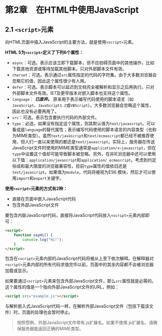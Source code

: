 # 第2章　在HTML中使用JavaScript

## 2.1 `<script>`元素

向HTML页面中插入JavaScript的主要方法，就是使用`<script>`元素。

**HTML 5为`<script>`定义了下列6个属性：**

- `async`：可选。表示应该立即下载脚本，但不应妨碍页面中的其他操作，比如下载其他资源或等待加载其他脚本。只对外部脚本文件有效。
- `charset`：可选。表示通过`src`属性指定的代码的字符集。由于大多数浏览器会忽略它的值，因此这个属性很少有人用。
- `defer`：可选。表示脚本可以延迟到文档完全被解析和显示之后再执行。只对外部脚本文件有效。IE7及更早版本对嵌入脚本也支持这个属性。
- `language`： ***已废弃。*** 原来用于表示编写代码使用的脚本语言（如`JavaScript`、`JavaScript1.2`或`VBScript`）。大多数浏览器会忽略这个属性，因此也没有必要再用了。
- `src`：可选。表示包含要执行代码的外部文件。
- `type`：必选，如果没有指定这个属性，则其默认值为`text/javascript`。可以看成是`language`的替代属性；表示编写代码使用的脚本语言的内容类型（也称为MIME类型）。虽然`text/javascript`和`text/ecmascript`都已经不被推荐使用，但人们一直以来使用的都还是`text/javascript`。实际上，服务器在传送JavaScript文件时使用的MIME类型通常是`application/x–javascript`，但在`type`中设置这个值却可能导致脚本被忽略。另外，在非IE浏览器中还可以使用以下值：`application/javascript`和`application/ ecmascript`。考虑到约定俗成和最大限度的浏览器兼容性，目前`type`属性的值依旧还是`text/javascript`。如果值为`module`，代码将被视为ES6 模块，然后才可以使用`import`和`export`关键字。

**使用`<script>`元素的方式有2种：**

- 直接在页面中嵌入JavaScript代码
- 包含外部JavaScript文件

要包含内联JavaScript代码，直接将JavaScript代码放入`<script>`元素内部即可：

```html
<script>
    function sayHi() {
        console.log("Hi!");
    }
</script>
```

包含在`<script>`元素内部的JavaScript代码将被从上至下依次解释。在解释器对`<script>`元素内部的所有代码求值完毕以前，页面中的其余内容都不会被浏览器加载或显示。

如果要通过`<script>`元素来包含外部JavaScript文件，那么`src`属性就是必需的。这个属性的值是一个指向外部JavaScript文件的URL，例如：

```html
<script src="example.js"></script>
```

与解析嵌入式JavaScript代码一样，在解析外部JavaScript文件（包括下载该文件）时，页面的处理也会暂时停止。

> 按照惯例，外部JavaScript文件带有.js扩展名。如果不使用.js扩展名，请确保服务器能返回正确的MIME类型。